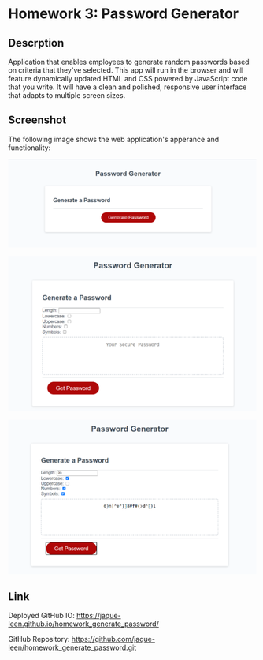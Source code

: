 # Homework 3: Password Generator

## Descrption

Application that enables employees to generate random passwords based on criteria that they've selected. This app will run in the browser and will feature dynamically updated HTML and CSS powered by JavaScript code that you write. It will have a clean and polished, responsive user interface that adapts to multiple screen sizes.


## Screenshot

The following image shows the web application's apperance and functionality:

![The Password Generator application displays a red button to "Generate Password".](./assets/GenPassword.png)

![The upon slecting password criteria, Password Generator application displays a red button to "Get Password".](./assets/GetPassword.png)

![Geneared password appears after "Get Password" button is clicked.](./assets/GetPassword2.png)
## Link

Deployed GitHub IO: https://jaque-leen.github.io/homework_generate_password/

GitHub Repository: https://github.com/jaque-leen/homework_generate_password.git
